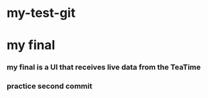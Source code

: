 # my-test-git

# my final
### my final is a UI that receives live data from the TeaTime


### practice second commit
